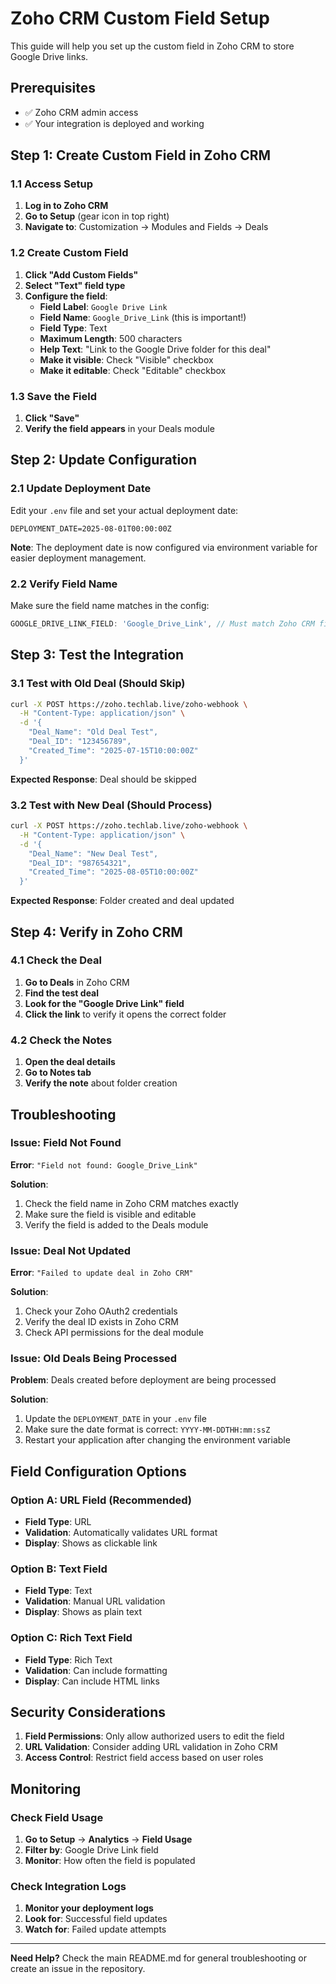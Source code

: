 # Zoho CRM Custom Field Setup

This guide will help you set up the custom field in Zoho CRM to store Google Drive links.

## Prerequisites

- ✅ Zoho CRM admin access
- ✅ Your integration is deployed and working

## Step 1: Create Custom Field in Zoho CRM

### 1.1 Access Setup
1. **Log in to Zoho CRM**
2. **Go to Setup** (gear icon in top right)
3. **Navigate to**: Customization → Modules and Fields → Deals

### 1.2 Create Custom Field
1. **Click "Add Custom Fields"**
2. **Select "Text" field type**
3. **Configure the field**:
   - **Field Label**: `Google Drive Link`
   - **Field Name**: `Google_Drive_Link` (this is important!)
   - **Field Type**: Text
   - **Maximum Length**: 500 characters
   - **Help Text**: "Link to the Google Drive folder for this deal"
   - **Make it visible**: Check "Visible" checkbox
   - **Make it editable**: Check "Editable" checkbox

### 1.3 Save the Field
1. **Click "Save"**
2. **Verify the field appears** in your Deals module

## Step 2: Update Configuration

### 2.1 Update Deployment Date
Edit your `.env` file and set your actual deployment date:

```env
DEPLOYMENT_DATE=2025-08-01T00:00:00Z
```

**Note**: The deployment date is now configured via environment variable for easier deployment management.

### 2.2 Verify Field Name
Make sure the field name matches in the config:

```javascript
GOOGLE_DRIVE_LINK_FIELD: 'Google_Drive_Link', // Must match Zoho CRM field name
```

## Step 3: Test the Integration

### 3.1 Test with Old Deal (Should Skip)
```bash
curl -X POST https://zoho.techlab.live/zoho-webhook \
  -H "Content-Type: application/json" \
  -d '{
    "Deal_Name": "Old Deal Test",
    "Deal_ID": "123456789",
    "Created_Time": "2025-07-15T10:00:00Z"
  }'
```

**Expected Response**: Deal should be skipped

### 3.2 Test with New Deal (Should Process)
```bash
curl -X POST https://zoho.techlab.live/zoho-webhook \
  -H "Content-Type: application/json" \
  -d '{
    "Deal_Name": "New Deal Test",
    "Deal_ID": "987654321",
    "Created_Time": "2025-08-05T10:00:00Z"
  }'
```

**Expected Response**: Folder created and deal updated

## Step 4: Verify in Zoho CRM

### 4.1 Check the Deal
1. **Go to Deals** in Zoho CRM
2. **Find the test deal**
3. **Look for the "Google Drive Link" field**
4. **Click the link** to verify it opens the correct folder

### 4.2 Check the Notes
1. **Open the deal details**
2. **Go to Notes tab**
3. **Verify the note** about folder creation

## Troubleshooting

### Issue: Field Not Found
**Error**: `"Field not found: Google_Drive_Link"`

**Solution**:
1. Check the field name in Zoho CRM matches exactly
2. Make sure the field is visible and editable
3. Verify the field is added to the Deals module

### Issue: Deal Not Updated
**Error**: `"Failed to update deal in Zoho CRM"`

**Solution**:
1. Check your Zoho OAuth2 credentials
2. Verify the deal ID exists in Zoho CRM
3. Check API permissions for the deal module

### Issue: Old Deals Being Processed
**Problem**: Deals created before deployment are being processed

**Solution**:
1. Update the `DEPLOYMENT_DATE` in your `.env` file
2. Make sure the date format is correct: `YYYY-MM-DDTHH:mm:ssZ`
3. Restart your application after changing the environment variable

## Field Configuration Options

### Option A: URL Field (Recommended)
- **Field Type**: URL
- **Validation**: Automatically validates URL format
- **Display**: Shows as clickable link

### Option B: Text Field
- **Field Type**: Text
- **Validation**: Manual URL validation
- **Display**: Shows as plain text

### Option C: Rich Text Field
- **Field Type**: Rich Text
- **Validation**: Can include formatting
- **Display**: Can include HTML links

## Security Considerations

1. **Field Permissions**: Only allow authorized users to edit the field
2. **URL Validation**: Consider adding URL validation in Zoho CRM
3. **Access Control**: Restrict field access based on user roles

## Monitoring

### Check Field Usage
1. **Go to Setup** → **Analytics** → **Field Usage**
2. **Filter by**: Google Drive Link field
3. **Monitor**: How often the field is populated

### Check Integration Logs
1. **Monitor your deployment logs**
2. **Look for**: Successful field updates
3. **Watch for**: Failed update attempts

---

**Need Help?** Check the main README.md for general troubleshooting or create an issue in the repository. 